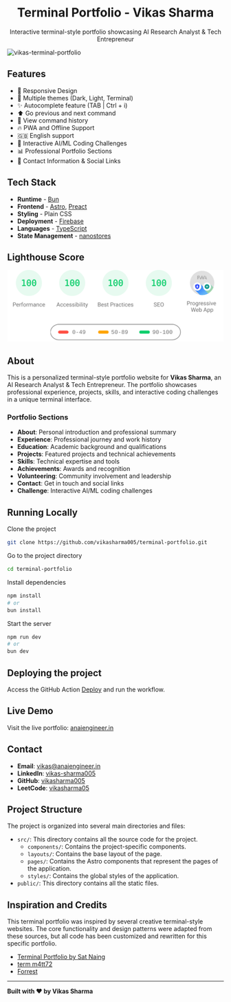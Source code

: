 <h1 align="center">
  Terminal Portfolio - Vikas Sharma
</h1>

<p align="center">
    Interactive terminal-style portfolio showcasing AI Research Analyst & Tech Entrepreneur
</p>

![vikas-terminal-portfolio](docs/anaiengineer.in.webp)

## Features

- 📱 Responsive Design
- 🎨 Multiple themes (Dark, Light, Terminal)
- ✨ Autocomplete feature (TAB | Ctrl + i)
- ⬆️ Go previous and next command
- 📖 View command history
- 🔥 PWA and Offline Support
- 🇬🇧 English support
- 🤖 Interactive AI/ML Coding Challenges
- 📊 Professional Portfolio Sections
- 🎯 Contact Information & Social Links

## Tech Stack

- **Runtime** - [Bun](https://bun.sh)
- **Frontend** - [Astro](https://astro.build/), [Preact](https://preactjs.com/)
- **Styling** - Plain CSS
- **Deployment** - [Firebase](https://firebase.google.com/)
- **Languages** - [TypeScript](https://www.typescriptlang.org/)
- **State Management** - [nanostores](https://github.com/nanostores/nanostores)

## Lighthouse Score

![lighthouse.webp](docs/lighthouse-result.svg)

## About

This is a personalized terminal-style portfolio website for **Vikas Sharma**, an AI Research Analyst & Tech Entrepreneur. The portfolio showcases professional experience, projects, skills, and interactive coding challenges in a unique terminal interface.

### Portfolio Sections
- **About**: Personal introduction and professional summary
- **Experience**: Professional journey and work history
- **Education**: Academic background and qualifications
- **Projects**: Featured projects and technical achievements
- **Skills**: Technical expertise and tools
- **Achievements**: Awards and recognition
- **Volunteering**: Community involvement and leadership
- **Contact**: Get in touch and social links
- **Challenge**: Interactive AI/ML coding challenges

## Running Locally

Clone the project

```bash
git clone https://github.com/vikasharma005/terminal-portfolio.git
```

Go to the project directory

```bash
cd terminal-portfolio
```

Install dependencies

```bash
npm install
# or
bun install
```

Start the server

```bash
npm run dev
# or
bun dev
```

## Deploying the project

Access the GitHub Action [Deploy](https://github.com/vikasharma005/terminal-portfolio/actions/workflows/deploy.yml) and run the workflow.

## Live Demo

Visit the live portfolio: [anaiengineer.in](https://anaiengineer.in)

## Contact

- **Email**: vikas@anaiengineer.in
- **LinkedIn**: [vikas-sharma005](https://www.linkedin.com/in/vikas-sharma005/)
- **GitHub**: [vikasharma005](https://github.com/vikasharma005)
- **LeetCode**: [vikasharma05](https://leetcode.com/u/vikasharma05/)

## Project Structure

The project is organized into several main directories and files:

- `src/`: This directory contains all the source code for the project.
  - `components/`: Contains the project-specific components.
  - `layouts/`: Contains the base layout of the page.
  - `pages/`: Contains the Astro components that represent the pages of the application.
  - `styles/`: Contains the global styles of the application.
- `public/`: This directory contains all the static files.

## Inspiration and Credits

This terminal portfolio was inspired by several creative terminal-style websites. The core functionality and design patterns were adapted from these sources, but all code has been customized and rewritten for this specific portfolio.

- [Terminal Portfolio by Sat Naing](https://terminal.satnaing.dev/)
- [term m4tt72](https://term.m4tt72.com/)
- [Forrest](https://fkcodes.com/)

---

**Built with ❤️ by Vikas Sharma**

